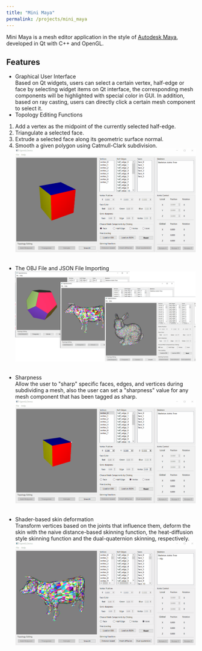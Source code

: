 ```yaml
---
title: "Mini Maya"
permalink: /projects/mini_maya
---
```


Mini Maya is a mesh editor application in the style of [Autodesk Maya](https://www.autodesk.com/products/maya/overview), developed in Qt with C++ and OpenGL.

## Features
- Graphical User Interface  
Based on Qt widgets, users can select a certain vertex, half-edge or face by selecting widget items on Qt interface, the corresponding mesh components will be highlighted with special color in GUI. In addition, based on ray casting, users can directly click a certain mesh component to select it.
- Topology Editing Functions  
1) Add a vertex as the midpoint of the currently selected half-edge.  
2) Triangulate a selected face.  
3) Extrude a selected face along its geometric surface normal.  
4) Smooth a given polygon using Catmull-Clark subdivision.   
![Mini Maya Pic1: topology editing](/assets/images/projects/mini_maya/topology_editing.gif)
&nbsp;

- The OBJ File and JSON File Importing
![Mini Maya Pic2: objects loading](/assets/images/projects/mini_maya/obj_loading.png)
&nbsp;

- Sharpness  
Allow the user to "sharp" specific faces, edges, and vertices during subdividing a mesh, also the user can set a "sharpness" value for any mesh component that has been tagged as sharp.  
![Mini Maya Pic3: sharpness](/assets/images/projects/mini_maya/sharpness.gif)
&nbsp;

- Shader-based skin deformation  
Transform vertices based on the joints that influence them, deform the skin with the naive distance-based skinning function, the heat-diffusion style skinning function and the dual-quaternion skinning, respectively.
![Mini Maya Pic4: heat-diffusion style skinning](/assets/images/projects/mini_maya/skinning.gif)  
